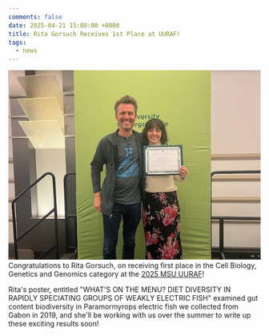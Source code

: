 ```yaml
---
comments: false
date: 2025-04-21 15:00:00 +0000
title: Rita Gorsuch Receives 1st Place at UURAF!
tags:
  - news
---
```


![/people/jason/](/images/rita_award.jpeg)
Congratulations to Rita Gorsuch, on receiving first place in the Cell Biology, Genetics and Genomics category at the [2025 MSU UURAF](https://urca.msu.edu/files/forums/48/award/UURAF%202025%20Award%20Winners-1.pdf)!

Rita's poster, entitled "WHAT'S ON THE MENU? DIET DIVERSITY IN RAPIDLY SPECIATING GROUPS OF WEAKLY ELECTRIC FISH" examined gut content biodiversity in Paramormyrops electric fish we collected from Gabon in 2019, and she'll be working with us over the summer to write up these exciting results soon!
